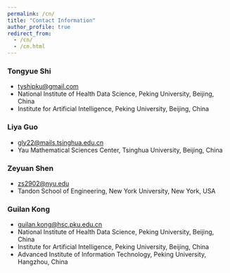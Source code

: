```yaml
---
permalink: /cn/
title: "Contact Information"
author_profile: true
redirect_from: 
  - /cn/
  - /cn.html
---
```

### Tongyue Shi
* tyshipku@gmail.com
* National Institute of Health Data Science, Peking University, Beijing, China
* Institute for Artificial Intelligence, Peking University, Beijing, China

### Liya Guo
* gly22@mails.tsinghua.edu.cn
* Yau Mathematical Sciences Center, Tsinghua University, Beijing, China

### Zeyuan Shen
* zs2902@nyu.edu
* Tandon School of Engineering, New York University, New York, USA

### Guilan Kong
* guilan.kong@hsc.pku.edu.cn
* National Institute of Health Data Science, Peking University, Beijing, China
* Institute for Artificial Intelligence, Peking University, Beijing, China
* Advanced Institute of Information Technology, Peking University, Hangzhou, China